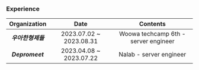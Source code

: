 ### Experience
| Organization | Date | Contents |
| :----------: | :--: | :------: |
| __*우아한형제들*__ | 2023.07.02 ~ 2023.08.31 | Woowa techcamp 6th - server engineer |
| __*Depromeet*__ | 2023.04.08 ~ 2023.07.22 | Nalab - server engineer |
